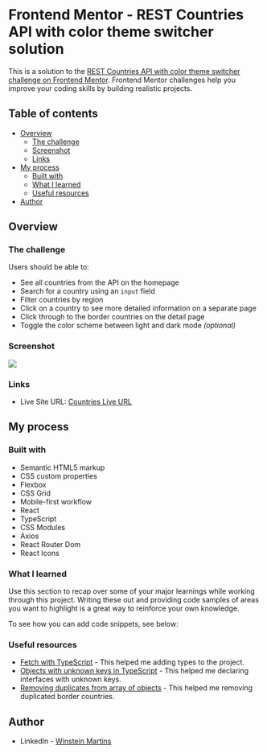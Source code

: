 # Frontend Mentor - REST Countries API with color theme switcher solution

This is a solution to the [REST Countries API with color theme switcher challenge on Frontend Mentor](https://www.frontendmentor.io/challenges/rest-countries-api-with-color-theme-switcher-5cacc469fec04111f7b848ca). Frontend Mentor challenges help you improve your coding skills by building realistic projects.

## Table of contents

- [Overview](#overview)
  - [The challenge](#the-challenge)
  - [Screenshot](#screenshot)
  - [Links](#links)
- [My process](#my-process)
  - [Built with](#built-with)
  - [What I learned](#what-i-learned)
  - [Useful resources](#useful-resources)
- [Author](#author)

## Overview

### The challenge

Users should be able to:

- See all countries from the API on the homepage
- Search for a country using an `input` field
- Filter countries by region
- Click on a country to see more detailed information on a separate page
- Click through to the border countries on the detail page
- Toggle the color scheme between light and dark mode _(optional)_

### Screenshot

![](./screenshot.jpg)

### Links

- Live Site URL: [Countries Live URL](https://countries-chi-coral.vercel.app/)

## My process

### Built with

- Semantic HTML5 markup
- CSS custom properties
- Flexbox
- CSS Grid
- Mobile-first workflow
- React
- TypeScript
- CSS Modules
- Axios
- React Router Dom
- React Icons

### What I learned

Use this section to recap over some of your major learnings while working through this project. Writing these out and providing code samples of areas you want to highlight is a great way to reinforce your own knowledge.

To see how you can add code snippets, see below:

### Useful resources

- [Fetch with TypeScript](https://www.newline.co/@bespoyasov/how-to-use-fetch-with-typescript--a81ac257) - This helped me adding types to the project.
- [Objects with unknown keys in TypeScript](https://www.becomebetterprogrammer.com/typescript-objects-with-unknown-keys-and-known-values/) - This helped me declaring interfaces with unknown keys.
- [Removing duplicates from array of objects](https://stackoverflow.com/questions/2218999/how-to-remove-all-duplicates-from-an-array-of-objects) - This helped me removing duplicated border countries.

## Author

- LinkedIn - [Winstein Martins](https://www.linkedin.com/in/winstein-martins/)

